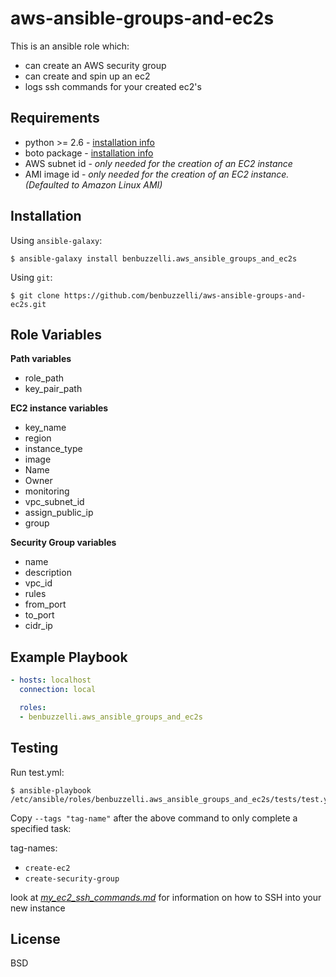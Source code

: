 # aws-ansible-groups-and-ec2s
This is an ansible role which:
* can create an AWS security group
* can create and spin up an ec2
* logs ssh commands for your created ec2's

Requirements
------------

* python >= 2.6 - [installation info](https://realpython.com/installing-python/)
* boto package - [installation info](https://pypi.org/project/boto/)
* AWS subnet id - *only needed for the creation of an EC2 instance*
* AMI image id - *only needed for the creation of an EC2 instance. (Defaulted to Amazon Linux AMI)* 
  
Installation
------------

Using `ansible-galaxy`:
```
$ ansible-galaxy install benbuzzelli.aws_ansible_groups_and_ec2s
```

Using `git`:
```
$ git clone https://github.com/benbuzzelli/aws-ansible-groups-and-ec2s.git
```

Role Variables
--------------

**Path variables**
* role_path
* key_pair_path

**EC2 instance variables**
* key_name
* region
* instance_type
* image
* Name
* Owner
* monitoring
* vpc_subnet_id
* assign_public_ip
* group

**Security Group variables**
* name
* description
* vpc_id
* rules
* from_port
* to_port
* cidr_ip

Example Playbook
----------------

```yml
- hosts: localhost
  connection: local

  roles:
  - benbuzzelli.aws_ansible_groups_and_ec2s
```

Testing
-------

Run test.yml:
```
$ ansible-playbook /etc/ansible/roles/benbuzzelli.aws_ansible_groups_and_ec2s/tests/test.yml
```

Copy `--tags "tag-name"` after the above command to only complete a specified task:

tag-names:
* `create-ec2`
* `create-security-group`


look at *[my_ec2_ssh_commands.md](https://github.com/benbuzzelli/aws-ansible-groups-and-ec2s/blob/master/files/my_ec2_ssh_commands.md)* for information on how to SSH into your new instance

License
-------

BSD
